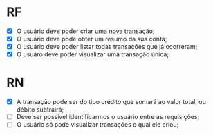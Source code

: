 # RF

- [x] O usuário deve poder criar uma nova transação;
- [x] O usuário deve pode obter um resumo da sua conta;
- [x] O usuário deve poder listar todas transações que já ocorreram;
- [x] O usuáro deve poder visualizar uma transação única;

# RN

- [x] A transação pode ser do tipo crédito que somará ao valor total, ou débito subtrairá;
- [ ] Deve ser possível identificarmos o usuário entre as requisições;
- [ ] O usuário só pode visualizar transações o qual ele criou;
